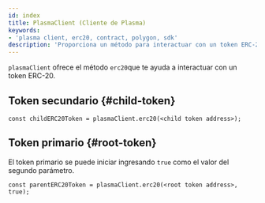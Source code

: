 ```yaml
---
id: index
title: PlasmaClient (Cliente de Plasma)
keywords:
- 'plasma client, erc20, contract, polygon, sdk'
description: 'Proporciona un método para interactuar con un token ERC-20.'
---
```


`plasmaClient` ofrece el método `erc20`que te ayuda a interactuar con un token ERC-20.

## Token secundario {#child-token}

```
const childERC20Token = plasmaClient.erc20(<child token address>);
```

## Token primario {#root-token}

El token primario se puede iniciar ingresando `true` como el valor del segundo parámetro.

```
const parentERC20Token = plasmaClient.erc20(<root token address>, true);
```
